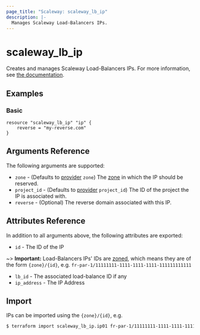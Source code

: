 ```yaml
---
page_title: "Scaleway: scaleway_lb_ip"
description: |-
  Manages Scaleway Load-Balancers IPs.
---
```


# scaleway_lb_ip

Creates and manages Scaleway Load-Balancers IPs.
For more information, see [the documentation](https://developers.scaleway.com/en/products/lb/zoned_api).

## Examples

### Basic

```hcl
resource "scaleway_lb_ip" "ip" {
    reverse = "my-reverse.com"
}
```

## Arguments Reference

The following arguments are supported:

- `zone` - (Defaults to [provider](../index.md#arguments-reference) `zone`) The [zone](../guides/regions_and_zones.md#zones) in which the IP should be reserved.
- `project_id` - (Defaults to [provider](../index.md#arguments-reference) `project_id`) The ID of the project the IP is associated with.
- `reverse` - (Optional) The reverse domain associated with this IP.

## Attributes Reference

In addition to all arguments above, the following attributes are exported:

- `id` - The ID of the IP

~> **Important:** Load-Balancers IPs' IDs are [zoned](../guides/regions_and_zones.md#resource-ids), which means they are of the form `{zone}/{id}`, e.g. `fr-par-1/11111111-1111-1111-1111-111111111111`

- `lb_id` - The associated load-balance ID if any
- `ip_address` -  The IP Address

## Import

IPs can be imported using the `{zone}/{id}`, e.g.

```bash
$ terraform import scaleway_lb_ip.ip01 fr-par-1/11111111-1111-1111-1111-111111111111
```
